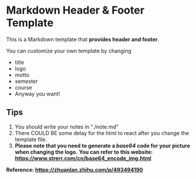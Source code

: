 # Markdown Header & Footer Template
This is a Markdown template that **provides header and footer**.

You can customize your own template by changing 
- title
- logo 
- motto
- semester
- course
- Anyway you want!

## Tips
1. You should write your notes in "./note.md"
2. There COULD BE some delay for the html to react after you change the template file.
3. **Please note that you need to generate a ***base64*** code for your picture when changing the logo.**
**You can refer to this website: https://www.strerr.com/cn/base64_encode_img.html**

**Reference: https://zhuanlan.zhihu.com/p/493494190**
